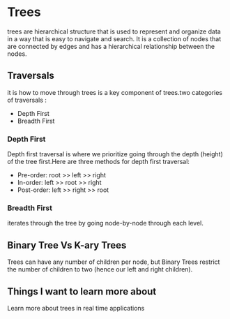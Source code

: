 # Trees

trees are hierarchical structure that is used to represent and organize data in a way that is easy to navigate and search. It is a collection of nodes that are connected by edges and has a hierarchical relationship between the nodes.

## Traversals

it is how to move through trees is a key component of trees.two categories of traversals :

- Depth First
- Breadth First

### Depth First

Depth first traversal is where we prioritize going through the depth (height) of the tree first.Here are three methods for depth first traversal:

- Pre-order: root >> left >> right
- In-order: left >> root >> right
- Post-order: left >> right >> root

### Breadth First

iterates through the tree by going node-by-node through each level.

## Binary Tree Vs K-ary Trees

Trees can have any number of children per node, but Binary Trees restrict the number of children to two (hence our left and right children).

## Things I want to learn more about

Learn more about trees in real time applications
